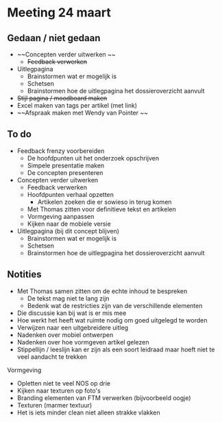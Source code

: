 # Meeting 24 maart

## Gedaan / niet gedaan

* ~~Concepten verder uitwerken ~~
  * ~~Feedback verwerken~~
* Uitlegpagina&#x20;
  * Brainstormen wat er mogelijk is
  * Schetsen
  * Brainstormen hoe de uitlegpagina het dossieroverzicht aanvult
* ~~Stijl pagina / moodboard maken~~
* Excel maken van tags per artikel (met link)&#x20;
* ~~Afspraak maken met Wendy van Pointer ~~

## To do

* Feedback frenzy voorbereiden
  * De hoofdpunten uit het onderzoek opschrijven
  * Simpele presentatie maken
  * De concepten presenteren
* Concepten verder uitwerken&#x20;
  * Feedback verwerken
  * Hoofdpunten verhaal opzetten
    * Artikelen zoeken die er sowieso in terug komen
  * Met Thomas zitten voor definitieve tekst en artikelen
  * Vormgeving aanpassen
  * Kijken naar de mobiele versie
* Uitlegpagina (bij dit concept blijven)
  * Brainstormen wat er mogelijk is
  * Schetsen
  * Brainstormen hoe de uitlegpagina het dossieroverzicht aanvult

## Notities

* Met Thomas samen zitten om de echte inhoud te bespreken
  * De tekst mag niet te lang zijn
  * Bedenk wat de restricties zijn van de verschillende elementen
* Die discussie kan bij wat is er mis mee
* Hoe werkt het heeft wat ruimte nodig om goed uitgelegd te worden&#x20;
* Verwijzen naar een uitgebreidere uitleg
* Nadenken over mobiel ontwerpen
* Nadenken over hoe vormgeven artikel gelezen
* Stippellijn / leeslijn kan er zijn als een soort leidraad maar hoeft niet te veel aandacht te trekken&#x20;

Vormgeving

* Opletten niet te veel NOS op drie
* Kijken naar texturen op foto's
* Branding elementen van FTM verwerken (bijvoorbeeld oogje)
* Texturen (marmer textuur)&#x20;
* Het is iets minder clean niet alleen strakke vlakken

